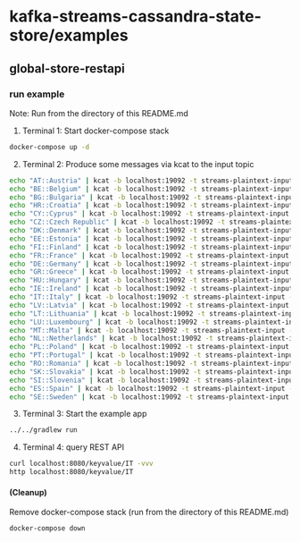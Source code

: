 # kafka-streams-cassandra-state-store/examples 
## global-store-restapi

### run example

Note: Run from the directory of this README.md

1. Terminal 1: Start docker-compose stack
```bash
docker-compose up -d
```

2. Terminal 2: Produce some messages via kcat to the input topic
```bash
echo "AT::Austria" | kcat -b localhost:19092 -t streams-plaintext-input -K::
echo "BE::Belgium" | kcat -b localhost:19092 -t streams-plaintext-input -K::
echo "BG::Bulgaria" | kcat -b localhost:19092 -t streams-plaintext-input -K::
echo "HR::Croatia" | kcat -b localhost:19092 -t streams-plaintext-input -K::
echo "CY::Cyprus" | kcat -b localhost:19092 -t streams-plaintext-input -K::
echo "CZ::Czech Republic" | kcat -b localhost:19092 -t streams-plaintext-input -K::
echo "DK::Denmark" | kcat -b localhost:19092 -t streams-plaintext-input -K::
echo "EE::Estonia" | kcat -b localhost:19092 -t streams-plaintext-input -K::
echo "FI::Finland" | kcat -b localhost:19092 -t streams-plaintext-input -K::
echo "FR::France" | kcat -b localhost:19092 -t streams-plaintext-input -K::
echo "DE::Germany" | kcat -b localhost:19092 -t streams-plaintext-input -K::
echo "GR::Greece" | kcat -b localhost:19092 -t streams-plaintext-input -K::
echo "HU::Hungary" | kcat -b localhost:19092 -t streams-plaintext-input -K::
echo "IE::Ireland" | kcat -b localhost:19092 -t streams-plaintext-input -K::
echo "IT::Italy" | kcat -b localhost:19092 -t streams-plaintext-input -K::
echo "LV::Latvia" | kcat -b localhost:19092 -t streams-plaintext-input -K::
echo "LT::Lithuania" | kcat -b localhost:19092 -t streams-plaintext-input -K::
echo "LU::Luxembourg" | kcat -b localhost:19092 -t streams-plaintext-input -K::
echo "MT::Malta" | kcat -b localhost:19092 -t streams-plaintext-input -K::
echo "NL::Netherlands" | kcat -b localhost:19092 -t streams-plaintext-input -K::
echo "PL::Poland" | kcat -b localhost:19092 -t streams-plaintext-input -K::
echo "PT::Portugal" | kcat -b localhost:19092 -t streams-plaintext-input -K::
echo "RO::Romania" | kcat -b localhost:19092 -t streams-plaintext-input -K::
echo "SK::Slovakia" | kcat -b localhost:19092 -t streams-plaintext-input -K::
echo "SI::Slovenia" | kcat -b localhost:19092 -t streams-plaintext-input -K::
echo "ES::Spain" | kcat -b localhost:19092 -t streams-plaintext-input -K::
echo "SE::Sweden" | kcat -b localhost:19092 -t streams-plaintext-input -K::
```

3. Terminal 3: Start the example app
```bash
../../gradlew run
```

4. Terminal 4: query REST API
```bash
curl localhost:8080/keyvalue/IT -vvv
http localhost:8080/keyvalue/IT
```

#### (Cleanup)

Remove docker-compose stack (run from the directory of this README.md)
```bash
docker-compose down
```
